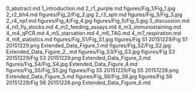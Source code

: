 0_abstract.md
1_introduction.md
2_r1_purple.md
figures/Fig_1/Fig_1.jpg
2_r2_bh4.md
figures/Fig_2/Fig_2.jpg
2_r3_sptr.md
figures/Fig_3/Fig_3.jpg
2_r4_npf.md
figures/Fig_4/Fig_4.jpg
figures/Fig_5/Fig_5.jpg
3_discussion.md
4_m1_fly_stocks.md
4_m2_feeding_assays.md
4_m3_immunostaining.md
4_m4_qPCR.md
4_m5_starvation.md
4_m6_TAG.md
4_m7_respiration.md
4_m8_statistics.md
figures/Fig_S1/Fig_S1.jpg
figures/Fig S1 20151229/Fig S1 20151229.png
Extended_Data_Figure_1.md
figures/Fig_S2/Fig_S2.jpg
Extended_Data_Figure_2_.md
figures/Fig_S3/Fig_S3.jpg
figures/Fig S3 20151229/Fig S3 20151229.png
Extended_Data_Figure_3.md
figures/Fig_S4/Fig_S4.jpg
Extended_Data_Figure_4.md
figures/Fig_S5/Fig_S5.jpg
figures/Fig S5 20151229/Fig S5 20151229.png
Extended_Data_Figure_5.md
figures/Fig_S6/Fig_S6.jpg
figures/Fig S6 20151229/Fig S6 20151229.png
Extended_Data_Figure_6.md
